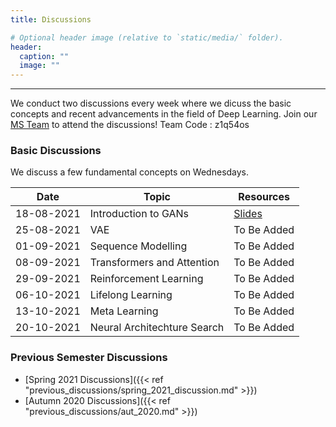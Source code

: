 ```yaml
---
title: Discussions

# Optional header image (relative to `static/media/` folder).
header:
  caption: ""
  image: ""
---
```

---------------------------
We conduct two discussions every week where we dicuss the basic concepts and recent advancements in the field of Deep Learning. Join our [MS Team](https://teams.microsoft.com/l/team/19%3a0e691fdb81664f3b97d753311d437996%40thread.tacv2/conversations?groupId=34aceeff-a8f6-4efc-b650-4376d252c5f7&tenantId=38f62926-7559-4aef-84ae-cb5e172406fb) to attend the discussions!
Team Code : z1q54os

### Basic Discussions

We discuss a few fundamental concepts on Wednesdays. 

|     Date      |               Topic               |    Resources   |
| --------------| ----------------------------------|----------------|
| 18-08-2021    | Introduction to GANs              | [Slides](https://docs.google.com/presentation/d/1LqnIAr49wZHktXYtaiL3e1sk3Ar0P9nmEI_rg6MTXEg/edit)    |
| 25-08-2021    | VAE                               | To Be Added                                                                                           |
| 01-09-2021    | Sequence Modelling                | To Be Added                                                                                           |
| 08-09-2021    | Transformers and Attention        | To Be Added                                                                                           |
| 29-09-2021    | Reinforcement Learning            | To Be Added                                                                                           |
| 06-10-2021    | Lifelong Learning                 | To Be Added                                                                                           |
| 13-10-2021    | Meta Learning                     | To Be Added                                                                                           |
| 20-10-2021    | Neural Architechture Search       | To Be Added                                                                                           |


### Previous Semester Discussions

- [Spring 2021 Discussions]({{< ref "previous_discussions/spring_2021_discussion.md" >}})
- [Autumn 2020 Discussions]({{< ref "previous_discussions/aut_2020.md" >}})

